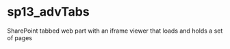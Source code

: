 # sp13_advTabs
SharePoint tabbed web part with an iframe viewer that loads and holds a set of pages

